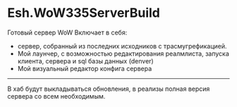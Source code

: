 # Esh.WoW335ServerBuild

Готовый сервер WoW 
Включает в себя:
* сервер, собранный из последних исходников с трасмугрефикацией.
* Мой лаунчер, с возможностью редактирования реалмлиста, запуска клиента, сервера и sql базы данных (denver)
* Мой визуальный редактор конфига сервера

------------------------------------------------------------------------------------------------------------------------------
В хаб будут выкладываться обновления, в реализы полная версия сервера со всем необходимым.
